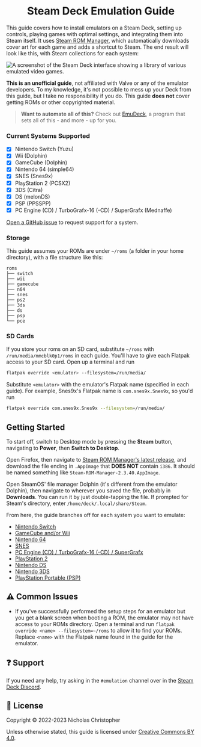<h1 align="center">Steam Deck Emulation Guide</h1>

This guide covers how to install emulators on a Steam Deck, setting up controls, playing games with optimal settings, and integrating them into Steam itself. It uses [Steam ROM Manager](https://steamgriddb.github.io/steam-rom-manager/), which automatically downloads cover art for each game and adds a shortcut to Steam. The end result will look like this, with Steam collections for each system:

![A screenshot of the Steam Deck interface showing a library of various emulated video games.](https://github.com/n1ckoates/steamdeck-emulation/assets/58091943/bc18a983-265b-45da-a371-2e811436123c)

**This is an unofficial guide**, not affiliated with Valve or any of the emulator developers. To my knowledge, it's not possible to mess up your Deck from this guide, but I take no responsibility if you do. This guide **does not** cover getting ROMs or other copyrighted material.

> **Want to automate all of this?** Check out [EmuDeck](https://www.emudeck.com/), a program that sets all of this - and more - up for you.

### Current Systems Supported

-   [x] Nintendo Switch (Yuzu)
-   [x] Wii (Dolphin)
-   [x] GameCube (Dolphin)
-   [x] Nintendo 64 (simple64)
-   [x] SNES (Snes9x)
-   [x] PlayStation 2 (PCSX2)
-   [x] 3DS (Citra)
-   [x] DS (melonDS)
-   [x] PSP (PPSSPP)
-   [x] PC Engine (CD) / TurboGrafx-16 (-CD) / SuperGrafx (Mednaffe)

[Open a GitHub issue](https://github.com/nchristopher/steamdeck-emulation/issues/new) to request support for a system.

### Storage

This guide assumes your ROMs are under `~/roms` (a folder in your home directory), with a file structure like this:

```
roms
├── switch
├── wii
├── gamecube
├── n64
├── snes
├── ps2
├── 3ds
├── ds
├── psp
└── pce
```

### SD Cards

If you store your roms on an SD card, substitute `~/roms` with `/run/media/mmcblk0p1/roms` in each guide. You'll have to give each Flatpak access to your SD card. Open up a terminal and run

```bash
flatpak override <emulator> --filesystem=/run/media/
```

Substitute `<emulator>` with the emulator's Flatpak name (specified in each guide). For example, Snes9x's Flatpak name is `com.snes9x.Snes9x`, so you'd run

```bash
flatpak override com.snes9x.Snes9x --filesystem=/run/media/
```

## Getting Started

To start off, switch to Desktop mode by pressing the **Steam** button, navigating to **Power**, then **Switch to Desktop**.

Open Firefox, then navigate to [Steam ROM Manager's latest release](https://github.com/SteamGridDB/steam-rom-manager/releases/latest), and download the file ending in `.AppImage` that **DOES NOT** contain `i386`. It should be named something like `Steam-ROM-Manager-2.3.40.AppImage`.

Open SteamOS' file manager Dolphin (it's different from the emulator Dolphin), then navigate to wherever you saved the file, probably in **Downloads**. You can run it by just double-tapping the file. If prompted for Steam's directory, enter `/home/deck/.local/share/Steam`.

From here, the guide branches off for each system you want to emulate:

-   [Nintendo Switch](./emulators/yuzu.md)
-   [GameCube and/or Wii](./emulators/dolphin.md)
-   [Nintendo 64](./emulators/simple64.md)
-   [SNES](./emulators/snes9x.md)
-   [PC Engine (CD) / TurboGrafx-16 (-CD) / SuperGrafx](./emulators/mednaffe.md)
-   [PlayStation 2](./emulators/pcsx2.md)
-   [Nintendo DS](./emulators/melonds.md)
-   [Nintendo 3DS](./emulators/citra.md)
-   [PlayStation Portable (PSP)](./emulators/ppsspp.md)

## ⚠ Common Issues

-   If you've successfully performed the setup steps for an emulator but you get a blank screen when booting a ROM, the emulator may not have access to your ROMs directory. Open a terminal and run `flatpak override <name> --filesystem=~/roms` to allow it to find your ROMs. Replace `<name>` with the Flatpak name found in the guide for the emulator.

## ❓ Support

If you need any help, try asking in the `#emulation` channel over in the [Steam Deck Discord](https://discord.gg/myS7JkUtvA).

## 📜 License

Copyright &copy; 2022-2023 Nicholas Christopher

Unless otherwise stated, this guide is licensed under [Creative Commons BY 4.0](https://creativecommons.org/licenses/by/4.0/).
